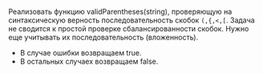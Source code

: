 Реализовать функцию validParentheses(string), проверяющую на синтаксическую верность последовательность скобок `(,{,<,[`. 
Задача не сводится к простой проверке сбалансированности скобок. Нужно еще учитывать их последовательность (вложенность).

- В случае ошибки возвращаем true.
- В остальных случаех возвращаем false.